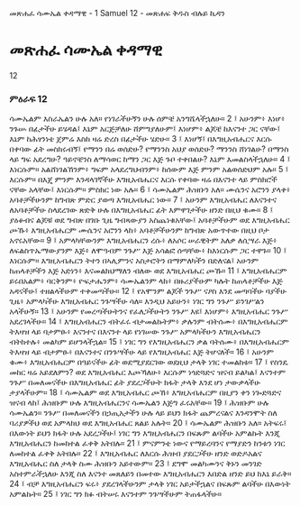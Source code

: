 ﻿
 መጽሐፈ ሳሙኤል ቀዳማዊ - 1 Samuel 12 - መጽሐፍ ቅዱስ ብሉይ ኪዳን
# መጽሐፈ ሳሙኤል ቀዳማዊ
12
### ምዕራፍ 12
ሳሙኤልም እስራኤልን ሁሉ አለ። የነገራችሁኝን ሁሉ ሰምቼ አንግሼላችኋለሁ።
2 ፤ አሁንም፥ እነሆ፥ ንጉሡ በፊታችሁ ይሄዳል፤ እኔም አርጅቻለሁ ሸምግያለሁም፤ እነሆም፥ ልጆቼ ከእናንተ ጋር ናቸው፤ እኔም ከሕፃንነቴ ጀምሬ እስከ ዛሬ ድረስ በፊታችሁ ሄድሁ።
3 ፤ እነሆኝ፤ በእግዚአብሔርና እርሱ በቀባው ፊት መስክሩብኝ፤ የማንን በሬ ወሰድሁ? የማንንስ አህያ ወሰድሁ? ማንንስ ሸነገልሁ? በማንስ ላይ ግፍ አደረግሁ? ዓይኖቼንስ ለማሳወር ከማን ጋር እጅ ጉቦ ተቀበልሁ? እኔም እመልስላችኋለሁ።
4 ፤ እነርሱም። አልሸነገልኸንም፥ ግፍም አላደረግህብንም፥ ከሰውም እጅ ምንም አልወሰድህም አሉ።
5 ፤ እርሱም። በእጄ ምንም እንዳላገኛችሁ እግዚአብሔርና እርሱ የቀባው ዛሬ በእናንተ ላይ ምስክሮች ናቸው አላቸው፤ እነርሱም። ምስክር ነው አሉ።
6 ፤ ሳሙኤልም ሕዝቡን አለ። ሙሴንና አሮንን ያላቀ፥ አባቶቻችሁንም ከግብጽ ምድር ያወጣ እግዚአብሔር ነው።
7 ፤ አሁንም እግዚአብሔር ለእናንተና ለአባቶቻችሁ ስላደረገው ጽድቅ ሁሉ በእግዚአብሔር ፊት እምዋገታችሁ ዘንድ በዚህ ቁሙ።
8 ፤ ያዕቆብና ልጆቹ ወደ ግብጽ በገቡ ጊዜ ግብጻውያን አስጨነቁአቸው፤ አባቶቻችሁም ወደ እግዚአብሔር ጮኹ፥ እግዚአብሔርም ሙሴንና አሮንን ላከ፥ አባቶቻችሁንም ከግብጽ አውጥተው በዚህ ቦታ አኖሩአቸው።
9 ፤ አምላካቸውንም እግዚአብሔርን ረሱ፥ ለአሶር ሠራዊትም አለቃ ለሲሣራ እጅ፥ ለፍልስጥኤማውያንም እጅ፥ ለሞዓብም ንጉሥ እጅ አሳልፎ ሰጣቸው፥ ከእነርሱም ጋር ተዋጉ።
10 ፤ እነርሱም። እግዚአብሔርን ትተን በኣሊምንና አስታሮትን በማምለካችን በድለናል፤ አሁንም ከጠላቶቻችን እጅ አድነን፥ እናመልክህማለን ብለው ወደ እግዚአብሔር ጮኹ።
11 ፤ እግዚአብሔርም ይሩበአልም፥ ባርቅንም፥ ዮፍታሔንም፥ ሳሙኤልንም ላከ፥ በዙሪያችሁም ካሉት ከጠላቶቻችሁ እጅ አዳናችሁ፤ ተዘልላችሁም ተቀመጣችሁ።
12 ፤ የአሞንም ልጆች ንጉሥ ናዖስ እንደ መጣባችሁ ባያችሁ ጊዜ፥ አምላካችሁ እግዚአብሔር ንጉሣችሁ ሳለ። እንዲህ አይሁን፥ ነገር ግን ንጉሥ ይንገሥልን አላችሁኝ።
13 ፤ አሁንም የመረጣችሁትንና የፈለጋችሁትን ንጉሥ እዩ፤ እነሆም፥ እግዚአብሔር ንጉሥ አደረገላችሁ።
14 ፤ እግዚአብሔርን ብትፈሩ ብታመልኩትም፥ ቃሉንም ብትሰሙ፥ በእግዚአብሔርም ትእዛዝ ላይ ባታምፁ፥ እናንተና በእናንተ ላይ የነገሠው ንጉሥ አምላካችሁን እግዚአብሔርን ብትከተሉ፥ መልካም ይሆንላችኋል።
15 ፤ ነገር ግን የእግዚአብሔርን ቃል ባትሰሙ፥ በእግዚአብሔርም ትእዛዝ ላይ ብታምፁ፥ በእናንተና በንጉሣችሁ ላይ የእግዚአብሔር እጅ ትሆናለች።
16 ፤ አሁንም ቁሙ፥ እግዚአብሔርም በዓይናችሁ ፊት ወደሚያደርገው ወደዚህ ታላቅ ነገር ተመልከቱ።
17 ፤ የስንዴ መከር ዛሬ አይደለምን? ወደ እግዚአብሔር እጮኻለሁ፥ እርሱም ነጎድጓድና ዝናብ ይልካል፤ እናንተም ንጉሥ በመለመናችሁ በእግዚአብሔር ፊት ያደረጋችሁት ክፋት ታላቅ እንደ ሆነ ታውቃላችሁ ታያላችሁም።
18 ፤ ሳሙኤልም ወደ እግዚአብሔር ጮኸ፥ እግዚአብሔርም በዚያን ቀን ነጐድጓድና ዝናብ ላከ፤ ሕዝቡም ሁሉ እግዚአብሔርንና ሳሙኤልን እጅግ ፈሩአቸው።
19 ፤ ሕዝቡም ሁሉ ሳሙኤልን። ንጉሥ በመለመናችን በኃጢአታችን ሁሉ ላይ ይህን ክፋት ጨምረናልና እንዳንሞት ስለ ባሪያዎችህ ወደ አምላክህ ወደ እግዚአብሔር ጸልይ አሉት።
20 ፤ ሳሙኤልም ሕዝቡን አለ። አትፍሩ፤ በእውነት ይህን ክፋት ሁሉ አደረጋችሁ፤ ነገር ግን እግዚአብሔርን በፍጹም ልባችሁ አምልኩት እንጂ እግዚአብሔርን ከመከተል ፈቀቅ አትበሉ።
21 ፤ ምናምንቴ ነውና የማይረባንና የማያድን ከንቱን ነገር ለመከተል ፈቀቅ አትበሉ።
22 ፤ እግዚአብሔር ለእርሱ ሕዝብ ያደርጋችሁ ዘንድ ወድዶአልና እግዚአብሔር ስለ ታላቅ ስሙ ሕዝቡን አይተውም።
23 ፤ ደግሞ መልካሙንና ቅኑን መንገድ አስተምራችኋለሁ እንጂ ስለ እናንተ መጸለይን በመተው እግዚአብሔርን እበድል ዘንድ ይህ ከእኔ ይራቅ።
24 ፤ ብቻ እግዚአብሔርን ፍሩ፥ ያደረገላችሁንም ታላቅ ነገር አይታችኋልና በፍጹም ልባችሁ በእውነት አምልኩት።
25 ፤ ነገር ግን ክፉ ብትሠሩ እናንተም ንጉሣችሁም ትጠፋላችሁ። 
